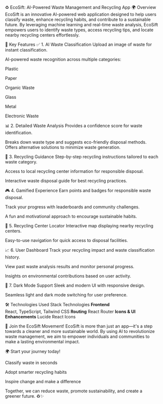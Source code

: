♻ EcoSift: AI-Powered Waste Management and Recycling App
🌍 Overview
EcoSift is an innovative AI-powered web application designed to help users classify waste, enhance recycling habits, and contribute to a sustainable future. By leveraging machine learning and real-time waste analysis, EcoSift empowers users to identify waste types, access recycling tips, and locate nearby recycling centers effortlessly.

🌟 Key Features
✅ 1. AI Waste Classification
Upload an image of waste for instant classification.

AI-powered waste recognition across multiple categories:

Plastic

Paper

Organic Waste

Glass

Metal

Electronic Waste

📊 2. Detailed Waste Analysis
Provides a confidence score for waste identification.

Breaks down waste type and suggests eco-friendly disposal methods.
Offers alternative solutions to minimize waste generation.

🔄 3. Recycling Guidance
Step-by-step recycling instructions tailored to each waste category.

Access to local recycling center information for responsible disposal.

Interactive waste disposal guide for best recycling practices.

🎮 4. Gamified Experience
Earn points and badges for responsible waste disposal.

Track your progress with leaderboards and community challenges.

A fun and motivational approach to encourage sustainable habits.

📍 5. Recycling Center Locator
Interactive map displaying nearby recycling centers.

Easy-to-use navigation for quick access to disposal facilities.

📈 6. User Dashboard
Track your recycling impact and waste classification history.

View past waste analysis results and monitor personal progress.

Insights on environmental contributions based on user activity.

🌙 7. Dark Mode Support
Sleek and modern UI with responsive design.

Seamless light and dark mode switching for user preference.

🛠 Technologies Used
Stack	Technologies
**Frontend**	
React, TypeScript, Tailwind CSS
**Routing**	
React Router
**Icons & UI Enhancements**	
Lucide React Icons

🌱 Join the EcoSift Movement!
EcoSift is more than just an app—it's a step towards a cleaner and more sustainable world. By using AI to revolutionize waste management, we aim to empower individuals and communities to make a lasting environmental impact.

🌍 Start your journey today!

Classify waste in seconds

Adopt smarter recycling habits

Inspire change and make a difference

Together, we can reduce waste, promote sustainability, and create a greener future. ♻✨
